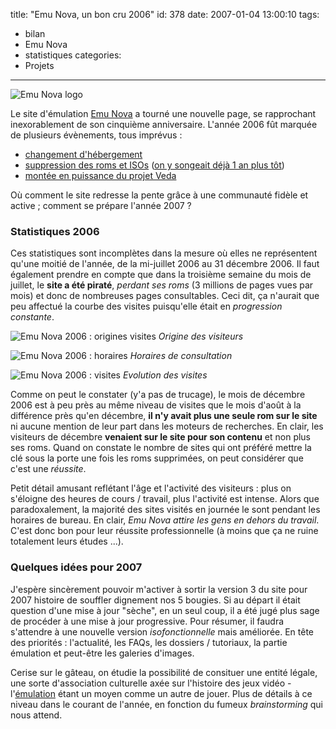 title: "Emu Nova, un bon cru 2006"
id: 378
date: 2007-01-04 13:00:10
tags: 
- bilan
- Emu Nova
- statistiques
categories: 
- Projets
---

![Emu Nova logo](http://www.emunova.net/img/emunova.gif)

Le site d'émulation [Emu Nova](http://www.emunova.net) a tourné une nouvelle page, se rapprochant inexorablement de son cinquième anniversaire. L'année 2006 fût marquée de plusieurs évènements, tous imprévus :

*   [changement d'hébergement](https://oncletom.io/2006/05/15/coulisses-d-un-demenagement-virtuel/)
*   [suppression des roms et ISOs](http://www.emunova.net/news/detail/5948.htm) ([on y songeait déjà 1 an plus tôt](http://www.emunova.net/news/detail/4271.htm))
*   [montée en puissance du projet Veda](http://www.emunova.net/news/detail/7013.htm)

Où comment le site redresse la pente grâce à une communauté fidèle et active ; comment se prépare l'année 2007 ?
<!--more-->

### Statistiques 2006

Ces statistiques sont incomplètes dans la mesure où elles ne représentent qu'une moitié de l'année, de la mi-juillet 2006 au 31 décembre 2006\. Il faut également prendre en compte que dans la troisième semaine du mois de juillet, le **site a été piraté**, _perdant ses roms_ (3 millions de pages vues par mois) et donc de nombreuses pages consultables. Ceci dit, ça n'aurait que peu affectué la courbe des visites puisqu'elle était en _progression constante_.

![Emu Nova 2006 : origines visites](https://oncletom.io/images/2007/01/emunova-2006-referer.png)
_Origine des visiteurs_

![Emu Nova 2006 : horaires](https://oncletom.io/images/2007/01/emunova-2006-horaires.png)
_Horaires de consultation_

![Emu Nova 2006 : visites](https://oncletom.io/images/2007/01/emunova-2006-visites.png)
_Evolution des visites_

Comme on peut le constater (y'a pas de trucage), le mois de décembre 2006 est à peu près au même niveau de visites que le mois d'août à la différence près qu'en décembre, **il n'y avait plus une seule rom sur le site** ni aucune mention de leur part dans les moteurs de recherches. En clair, les visiteurs de décembre **venaient sur le site pour son contenu** et non plus ses roms. Quand on constate le nombre de sites qui ont préféré mettre la clé sous la porte une fois les roms supprimées, on peut considérer que c'est une _réussite_.

Petit détail amusant reflétant l'âge et l'activité des visiteurs : plus on s'éloigne des heures de cours / travail, plus l'activité est intense. Alors que paradoxalement, la majorité des sites visités en journée le sont pendant les horaires de bureau. En clair, _Emu Nova attire les gens en dehors du travail_. C'est donc bon pour leur réussite professionnelle (à moins que ça ne ruine totalement leurs études ...).

### Quelques idées pour 2007

J'espère sincèrement pouvoir m'activer à sortir la version 3 du site pour 2007 histoire de souffler dignement nos 5 bougies. Si au départ il était question d'une mise à jour "sèche", en un seul coup, il a été jugé plus sage de procéder à une mise à jour progressive. Pour résumer, il faudra s'attendre à une nouvelle version _isofonctionnelle_ mais améliorée.
En tête des priorités : l'actualité, les FAQs, les dossiers / tutoriaux, la partie émulation et peut-être les galeries d'images.

Cerise sur le gâteau, on étudie la possibilité de consituer une entité légale, une sorte d'association culturelle axée sur l'histoire des jeux vidéo - l'[émulation](http://www.emunova.net/lexique/emulation.htm) étant un moyen comme un autre de jouer. Plus de détails à ce niveau dans le courant de l'année, en fonction du fumeux _brainstorming_ qui nous attend.